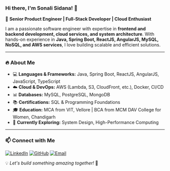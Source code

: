 ### Hi there, I'm Sonali Sidana! 👋

🚀 **Senior Product Engineer | Full-Stack Developer | Cloud Enthusiast**

I am a passionate software engineer with expertise in **frontend and backend development, cloud services, and system architecture**. With hands-on experience in **Java, Spring Boot, ReactJS, AngularJS, MySQL, NoSQL, and AWS services**, I love building scalable and efficient solutions.

---

### 🔥 About Me
- 💻 **Languages & Frameworks:** Java, Spring Boot, ReactJS, AngularJS, JavaScript, TypeScript
- ☁️ **Cloud & DevOps:** AWS (Lambda, S3, CloudFront, etc.), Docker, CI/CD
- 📊 **Databases:** MySQL, PostgreSQL, MongoDB
- 📚 **Certifications:** SQL & Programming Foundations
- 🎓 **Education:** MCA from VIT, Vellore | BCA from MCM DAV College for Women, Chandigarh
- 🌱 **Currently Exploring:** System Design, High-Performance Computing

---

### 📫 Connect with Me
[![LinkedIn](https://img.shields.io/badge/-LinkedIn-blue?style=flat&logo=linkedin)](https://www.linkedin.com/in/sonali-sidana-1310/)
[![GitHub](https://img.shields.io/badge/-GitHub-black?style=flat&logo=github)](https://github.com/sonalisidana13)
[![Email](https://img.shields.io/badge/Email-me-red?style=flat&logo=gmail)](mailto:sonalisidana13@gmail.com)

💡 *Let's build something amazing together!* 🚀

<!---
sonalisidana13/sonalisidana13 is a ✨ special ✨ repository because its `README.md` (this file) appears on your GitHub profile.
You can click the Preview link to take a look at your changes.
--->
